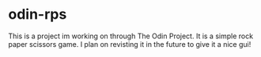 # odin-rps
This is a project im working on through The Odin Project. 
It is a simple rock paper scissors game. 
I plan on revisting it in the future to give it a nice gui!
